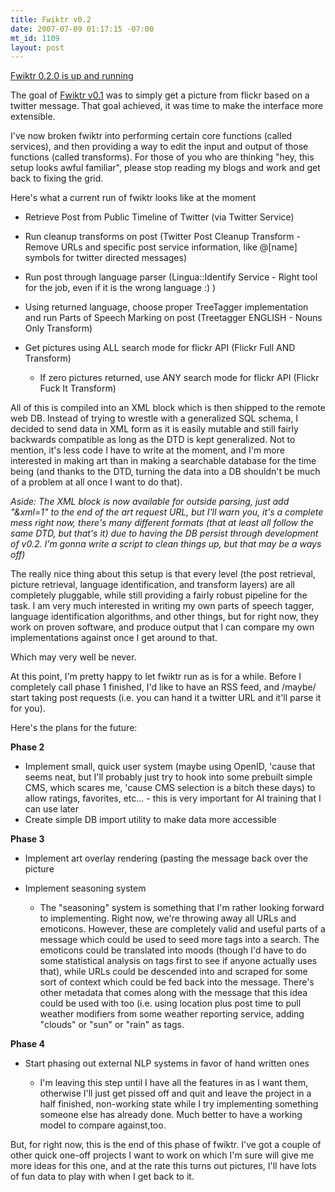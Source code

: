 ```yaml
--- 
title: Fwiktr v0.2
date: 2007-07-09 01:17:15 -07:00
mt_id: 1109
layout: post
---
```

[Fwiktr 0.2.0 is up and running][1]

The goal of [Fwiktr v0.1][1] was to simply get a picture from flickr based on a twitter message. That goal achieved, it was time to make the interface more extensible.

I've now broken fwiktr into performing certain core functions (called services), and then providing a way to edit the input and output of those functions (called transforms). For those of you who are thinking "hey, this setup looks awful familiar", please stop reading my blogs and work and get back to fixing the grid.

Here's what a current run of fwiktr looks like at the moment

* Retrieve Post from Public Timeline of Twitter (via Twitter Service)
* Run cleanup transforms on post (Twitter Post Cleanup Transform - Remove URLs and specific post service information, like @[name] symbols for twitter directed messages)
* Run post through language parser (Lingua::Identify Service - Right tool for the job, even if it is the wrong language :) )
* Using returned language, choose proper TreeTagger implementation and run Parts of Speech Marking on post (Treetagger ENGLISH - Nouns Only Transform)
* Get pictures using ALL search mode for flickr API (Flickr Full AND Transform)

  * If zero pictures returned, use ANY search mode for flickr API (Flickr Fuck It Transform)

All of this is compiled into an XML block which is then shipped to the remote web DB. Instead of trying to wrestle with a generalized SQL schema, I decided to send data in XML form as it is easily mutable and still fairly backwards compatible as long as the DTD is kept generalized. Not to mention, it's less code I have to write at the moment, and I'm more interested in making art than in making a searchable database for the time being (and thanks to the DTD, turning the data into a DB shouldn't be much of a problem at all once I want to do that).

_Aside: The XML block is now available for outside parsing, just add "&xml=1" to the end of the art request URL, but I'll warn you, it's a complete mess right now, there's many different formats (that at least all follow the same DTD, but that's it) due to having the DB persist through development of v0.2. I'm gonna write a script to clean things up, but that may be a ways off)_

The really nice thing about this setup is that every level (the post retrieval, picture retrieval, language identification, and transform layers) are all completely pluggable, while still providing a fairly robust pipeline for the task. I am very much interested in writing my own parts of speech tagger, language identification algorithms, and other things, but for right now, they work on proven software, and produce output that I can compare my own implementations against once I get around to that. 

Which may very well be never.

At this point, I'm pretty happy to let fwiktr run as is for a while. Before I completely call phase 1 finished, I'd like to have an RSS feed, and /maybe/ start taking post requests (i.e. you can hand it a twitter URL and it'll parse it for you).

Here's the plans for the future:

**Phase 2**

* Implement small, quick user system (maybe using OpenID, 'cause that seems neat, but I'll probably just try to hook into some prebuilt simple CMS, which scares me, 'cause CMS selection is a bitch these days) to allow ratings, favorites, etc... - this is very important for AI training that I can use later
* Create simple DB import utility to make data more accessible

**Phase 3**

* Implement art overlay rendering (pasting the message back over the picture
* Implement seasoning system

  * The "seasoning" system is something that I'm rather looking forward to implementing. Right now, we're throwing away all URLs and emoticons. However, these are completely valid and useful parts of a message which could be used to seed more tags into a search. The emoticons could be translated into moods (though I'd have to do some statistical analysis on tags first to see if anyone actually uses that), while URLs could be descended into and scraped for some sort of context which could be fed back into the message. There's other metadata that comes along with the message that this idea could be used with too (i.e. using location plus post time to pull weather modifiers from some weather reporting service, adding "clouds" or "sun" or "rain" as tags.

**Phase 4**

* Start phasing out external NLP systems in favor of hand written ones

  * I'm leaving this step until I have all the features in as I want them, otherwise I'll just get pissed off and quit and leave the project in a half finished, non-working state while I try implementing something someone else has already done. Much better to have a working model to compare against,too.

But, for right now, this is the end of this phase of fwiktr. I've got a couple of other quick one-off projects I want to work on which I'm sure will give me more ideas for this one, and at the rate this turns out pictures, I'll have lots of fun data to play with when I get back to it. 

   [1]: http://www.30helensagree.com/fwiktr

